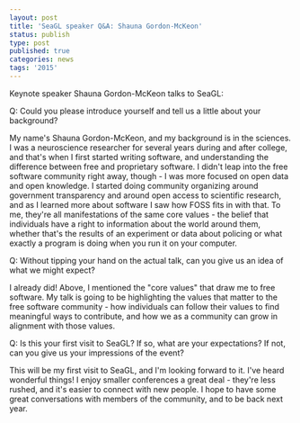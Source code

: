 ```yaml
---
layout: post
title: 'SeaGL speaker Q&A: Shauna Gordon-McKeon'
status: publish
type: post
published: true
categories: news
tags: '2015'
---
```


Keynote speaker Shauna Gordon-McKeon talks to SeaGL:

Q: Could you please introduce yourself and tell us a little about your
background?

My name's Shauna Gordon-McKeon, and my background is in the sciences. I was a
neuroscience researcher for several years during and after college, and that's
when I first started writing software, and understanding the difference
between free and proprietary software. I didn't leap into the free software
community right away, though - I was more focused on open data and open
knowledge. I started doing community organizing around government transparency
and around open access to scientific research, and as I learned more about
software I saw how FOSS fits in with that. To me, they're all manifestations
of the same core values - the belief that individuals have a right to
information about the world around them, whether that's the results of an
experiment or data about policing or what exactly a program is doing when you
run it on your computer.

Q: Without tipping your hand on the actual talk, can you give us an
idea of what we might expect?

I already did! Above, I mentioned the "core values" that draw me to free
software. My talk is going to be highlighting the values that matter to the
free software community - how individuals can follow their values to find
meaningful ways to contribute, and how we as a community can grow in alignment
with those values.

Q: Is this your first visit to SeaGL? If so, what are your expectations? If
not, can you give us your impressions of the event?

This will be my first visit to SeaGL, and I'm looking forward to it.  I've
heard wonderful things! I enjoy smaller conferences a great deal - they're
less rushed, and it's easier to connect with new people. I hope to have some
great conversations with members of the community, and to be back next year.
